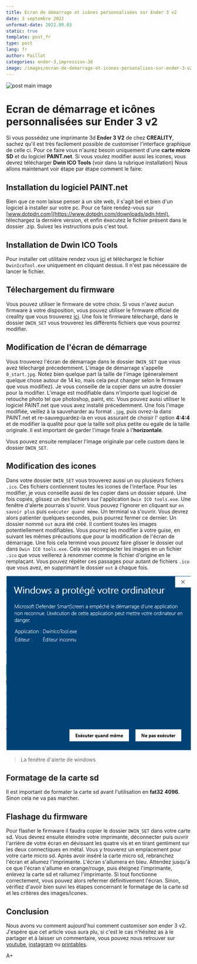 ```yaml
---
title: Ecran de démarrage et icônes personnalisées sur Ender 3 v2
date: 3 septembre 2022
unformat-date: 2022.09.03
static: true
template: post_fr
type: post
lang: fr
author: Paillat
categories: ender-3,impression-3d
image: /images/ecran-de-demarrage-et-icones-personalises-sur-ender-3-v2/En-avant.png
---
```


<img src="<!-- image -->" alt="post main image" class="post-main-image">

# Ecran de démarrage et icônes personnalisées sur Ender 3 v2

Si vous possédez une imprimante 3d **Ender 3 V2** de chez **CREALITY**, sachez qu'il est très facilement possible de customiser l'interface graphique de celle ci. Pour ce faire vous n'aurez besoin uniquement d'une **carte micro SD** et du logiciel **PAINT.net**. Si vous voulez modifier aussi les icones, vous devrez télécharger **Dwin ICO Tools** (voir dans la rubrique installation) Nous allons maintenant voir étape par étape comment le faire:

## Installation du logiciel PAINT.net

Bien que ce nom laisse penser à un site web, il s'agit bel et bien d'un logiciel à installer sur votre pc. Pour ce faire rendez-vous sur [www.dotpdn.com](https://www.dotpdn.com/downloads/pdn.html), télechargez la dernière version, et enfin éxecutez le fichier présent dans le dossier .zip. Suivez les instructions puis c'est tout.

## Installation de Dwin ICO Tools

Pour installer cet utilitaire rendez vous [ici](https://github.com/NanMetal/dwin-ico-tools/releases) et téléchargez le fichier `DwinIcoTool.exe` uniquement en cliquant dessus. Il n'est pas nécessaire de lancer le fichier.

## Télechargement du firmware

Vous pouvez utiliser le firmware de votre choix. Si vous n'avez aucun firmware à votre disposition, vous pouvez utiliser le firmware officiel de creality que vous trouverez [ici](https://electronique.cc/wp-content/uploads/2022/09/DWIN_SET_ender_3_v2.zip). Une fois le firmware télechargé, dans le dossier `DWIN_SET` vous trouverez les différents fichiers que vous pourrez modifier.

## Modification de l'écran de démarrage

Vous trouverez l'écran de démarrage dans le dossier `DWIN_SET` que vous avez télechargé précedemment. L'image de démarrage s'appelle `0_start.jpg`. Notez bien quelque part la taille de l'image (géneralement quelque chose autour de 14 ko, mais cela peut changer selon le firmware que vous modifiez). Je vous conseille de la copier dans un autre dossier pour la modifier. L'image est modifiable dans n'importe quel logiciel de retouche photo tel que photoshop, paint, etc. Vous pouvez aussi utiliser le logiciel PAINT.net que vous avez installé précedemment. Une fois l'image modifiée, veillez à la sauveharder au format `.jpg`, puis ovrez-la dans PAINT.net et re-sauveguardez-la en vous assurant de choisir l' option **4:4:4** et de modifier la qualité pour que la taille soit plus petite ou egale de la taille originale. Il est important de garder l'image finale à l'**horizontale**.

Vous pouvez ensuite remplacer l'image originale par celle custom dans le dossier `DWIN_SET`.

## Modification des icones

Dans votre dossier `DWIN_SET` vous trouverez aussi un ou plusieurs fichiers `.ico`. Ces fichiers contiennent toutes les icones de l'interface. Pour les modifier, je vous conseille aussi de les copier dans un dossier séparé. Une fois copiés, glissez un des fichiers sur l'application `Dwin ICO tools.exe`. Une fenêtre d'alerte pourrais s'ouvrir. Vous pouvez l'ignorer en cliquant sur `en savoir plus` puis `exécuter quand même`. Un terminal va s'ouvrir. Vous devrez alors patienter quelques secondes, puis pourrez fermer ce dernier. Un dossier nommé `out` aura été créé. Il contient toutes les images potentiellement modifiables. Vous pourrez les modifier à votre guise, en suivant les mêmes précautions que pour la modification de l'écran de démarrage. Une fois cela terminé vous pouvez faire glisser le dossier out dans `Dwin ICO tools.exe`. Cela vas recompacter les images en un fichier `.ico` que vous veillerez à renommer comme le fichier d'origine en le remplaçant. Vous pouvez répéter ces passages pour autant de fichiers `.ico` que vous avez, en supprimant le dossier `out` à chaque fois.

<div class="images">
<div class="image">
<img src="/images/ecran-de-demarrage-et-icones-personalises-sur-ender-3-v2/screenshot_1.png" alt="La fenêtre d'alerte">
<blockquote class="image-caption">La fenêtre d'alerte de windows</blockquote>
</div>
</div>

## Formatage de la carte sd

Il est important de formater la carte sd avant l'utilisation en **fat32** **4096**. Sinon cela ne va pas marcher.

## Flashage du firmware

Pour flasher le firmware il faudra copier le dossier `DWIN_SET` dans votre carte sd. Vous devrez ensuite éteindre votre imprimante, déconnecter puis ouvrir l'arrière de votre écran en dévissant les quatre vis et en tirant gentiment sur les deux connectiques en métal. Vous y trouverez un emplacement pour votre carte micro sd. Après avoir inséré la carte micro sd, rebranchez l'écran et allumez l'imprimante. L'écran s'allumera en bleu. Attendez jusqu'à ce que l'écran s'allume en orange/rouge, puis éteignez l'imprimante, enlevez la carte sd et rallumez l'imprimante. Si tout fonctionne correctement, vous pouvez alors refermer définitivement l'écran. Sinon, vérifiez d'avoir bien suivi les étapes concernant le formatage de la carte sd et les critères des images/icones.

## Conclusion

Nous avons vu comment aujourd'hui comment customiser son ender 3 v2. J'espère que cet article vous aura plu, si c'est le cas n'hésitez as à le partager et à laisser un commentaire, vous pouvez nous retrouver sur [youtube](https://electronique.cc/youtube), [instagram](https://electronique.cc/instagram) ou [printables](https://electronique.cc/printables).

A+